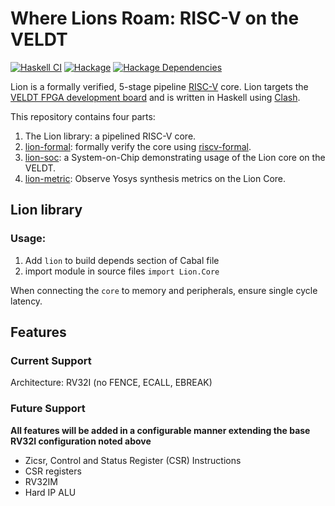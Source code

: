 # Where Lions Roam: RISC-V on the VELDT

[![Haskell CI](https://github.com/standardsemiconductor/lion/actions/workflows/haskell.yml/badge.svg?branch=main)](https://github.com/standardsemiconductor/lion/actions/workflows/haskell.yml)
[![Hackage][hackage-badge]][hackage]
[![Hackage Dependencies][hackage-deps-badge]][hackage-deps]

Lion is a formally verified, 5-stage pipeline [RISC-V](https://riscv.org) core. Lion targets the [VELDT FPGA development board](https://standardsemiconductor.com) and is written in Haskell using [Clash](https://clash-lang.org).

This repository contains four parts:
  1. The Lion library: a pipelined RISC-V core.
  2. [lion-formal](https://github.com/standardsemiconductor/lion/tree/main/lion-formal): formally verify the core using [riscv-formal](https://github.com/standardsemiconductor/riscv-formal/tree/lion).
  3. [lion-soc](https://github.com/standardsemiconductor/lion/tree/main/lion-soc): a System-on-Chip demonstrating usage of the Lion core on the VELDT.
  4. [lion-metric](https://github.com/standardsemiconductor/lion/tree/main/lion-metric): Observe Yosys synthesis metrics on the Lion Core.

## Lion library
### Usage:
1. Add `lion` to build depends section of Cabal file
2. import module in source files `import Lion.Core`

When connecting the `core` to memory and peripherals, ensure single cycle latency.

## Features
### Current Support
Architecture: RV32I (no FENCE, ECALL, EBREAK)

### Future Support 
**All features will be added in a configurable manner extending the base RV32I configuration noted above**
* Zicsr, Control and Status Register (CSR) Instructions
* CSR registers
* RV32IM
* Hard IP ALU

[hackage]:            <https://hackage.haskell.org/package/lion>
[hackage-badge]:      <https://img.shields.io/hackage/v/lion.svg?color=success>
[hackage-deps-badge]: <https://img.shields.io/hackage-deps/v/lion.svg>
[hackage-deps]:       <http://packdeps.haskellers.com/feed?needle=lion>